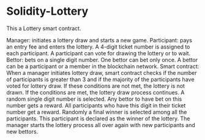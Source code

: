 # Solidity-Lottery

This a Lottery smart contract. 

Manager: initiates a lottery draw and starts a new game.
Participant:  pays an entry fee and enters the lottery.  A 4-digit ticket number is assigned to each participant. A participant can vote for drawing the lottery or to wait. 
Bettor: bets on a single digit number. One bettor can bet only once. A bettor can be a participant or a member in the blockchain network.
Smart contract:  When a manager initiates lottery draw, smart contract checks if the number of participants is greater than 3 and if the majority of the participants have voted for lottery draw.  If these conditions are not met, the lottery is not drawn. If the conditions are met, the lottery draw process continues. A random single digit number is selected.  Any bettor to have bet on this number gets a reward.  All participants who have this digit in their ticket number get a reward.  Randomly a final winner is selected among all the participants.  This participant is declared as the winner of the lottery. 
The manager starts the lottery process all over again with new participants and new bettors.
